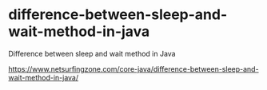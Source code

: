 # difference-between-sleep-and-wait-method-in-java
Difference between sleep and wait method in Java

https://www.netsurfingzone.com/core-java/difference-between-sleep-and-wait-method-in-java/
